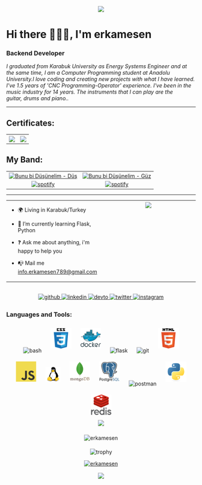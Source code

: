<p align="center"> <img src="https://user-images.githubusercontent.com/120065120/212209674-07b3685e-1127-4f42-9871-3a423d343fa2.svg" /> </p>
<h1 align="left">Hi there 🤘🤘🤘, I'm erkamesen</h1>
<h3 align="left">Backend Developer</h3>
 
<i> I graduated from Karabuk University as Energy Systems Engineer and at the same time, I am a Computer Programming student at Anadolu University.I love coding and creating new projects with what I have learned. I've 1.5 years of 'CNC Programming-Operator' experience. I've been in the music industry for 14 years. The instruments that I can play are the guitar, drums and piano.. </i>

***
## Certificates:

<table><tr><td valign="top" width="50%">
 
 <div align="center">
 <img src="https://udemy-certificate.s3.amazonaws.com/image/UC-761c2a68-cbcf-4ac7-a218-d79420388603.jpg?v=1674165862000" align="center"  style="width: 100%">
 </div>  

</td><td valign="top" width="50%">

<div align="center">
<img src="https://api2.sololearn.com/v2/certificates/CT-UMC8QNFR/image/jpg"  align="center"  style="width: 100%">
</div>  
</td></tr></table>  



## My Band:

<table><tr><td valign="top" width="50%">
 
 <div align="center">
 <a href="https://www.youtube.com/watch?v=mZwBZ9KRux4"><img src="https://img.youtube.com/vi/mZwBZ9KRux4/0.jpg" alt="Bunu bi Düşünelim - Düş" align="center" style="width: 100%"></a>
 </div>  

</td><td valign="top" width="50%">

<div align="center">
<a href="https://www.youtube.com/watch?v=eoH-NtIBsf8"><img src="https://img.youtube.com/vi/eoH-NtIBsf8/0.jpg" alt="Bunu bi Düşünelim - Güz" align="center" style="width: 100%"></a>
</div>  
</td></tr>
<tr><td align="center" width="50%">
<div align="center">
<a align="center" href="https://open.spotify.com/artist/4geQL0wYQCVpYmpHRfogSt" title="Spotify"><img src="https://www.freepnglogos.com/uploads/spotify-logo-png/spotify-brands-logo-34.png" width="100" alt="spotify" /></a>
</div>
 </td>
 <td align="center" width="50%">
<div align="center">
<a align="center" href="https://music.apple.com/tr/artist/bunu-bi-d%C3%BC%C5%9F%C3%BCnelim/1518252537" title="Spotify"><img src="https://user-images.githubusercontent.com/120065120/225154732-7ab25857-40ad-4d9b-8074-59c8a6fe3ffc.png" width="100" alt="spotify" /></a>
</div>
 </td></tr></table>  







***



<table><tr><td valign="top" width="50%">
 

- 🌍 Living in Karabuk/Turkey  
  

- 🌱 I’m currently learning Flask, Python
  

- ❓ Ask me about anything, i'm happy to help you  
  

- 📭 Mail me [info.erkamesen789@gmail.com](mailto:info.erkamesen789@gmail.com)  
  


</td><td valign="top" width="50%">

<div align="center">
<img src="https://rishavanand.github.io/static/images/greetings.gif" align="center" style="width: 100%" />
</div>  


</td></tr></table>  



</br>

<div align="center">
<a href="https://github.com/erkamesen" target="_blank">
<img src=https://img.shields.io/badge/github-%2324292e.svg?&style=for-the-badge&logo=github&logoColor=white alt=github style="margin-bottom: 5px;" />
</a>
<a href="https://linkedin.com/in/erkamesen" target="_blank">
<img src=https://img.shields.io/badge/linkedin-%231E77B5.svg?&style=for-the-badge&logo=linkedin&logoColor=white alt=linkedin style="margin-bottom: 5px;" />
</a>
<a href="https://dev.to/erkamesen" target="_blank">
<img src=https://img.shields.io/badge/dev.to-%2308090A.svg?&style=for-the-badge&logo=dev.to&logoColor=white alt=devto style="margin-bottom: 5px;" />
</a>
 <a href="https://twitter.com/erkam_esen" target="_blank">
<img src=https://img.shields.io/badge/twitter-%2300acee.svg?&style=for-the-badge&logo=twitter&logoColor=white alt=twitter style="margin-bottom: 5px;" />
</a>
<a href="https://instagram.com/erkamesenn" target="_blank">
<img src=https://img.shields.io/badge/-instagram-red?&style=for-the-badge&logo=instagram&logoColor=white alt=instagram style="margin-bottom: 5px;" />
</a>  


<div align='center'>
<h3 align="left">Languages and Tools:</h3>
<img style="margin: 10px" src="https://www.vectorlogo.zone/logos/gnu_bash/gnu_bash-icon.svg" alt="bash" width="55" height="55"/> 
<img style="margin: 10px" src="https://raw.githubusercontent.com/devicons/devicon/master/icons/css3/css3-original-wordmark.svg" alt="css3" width="55" height="55"/>
<img style="margin: 10px" src="https://raw.githubusercontent.com/devicons/devicon/master/icons/docker/docker-original-wordmark.svg" alt="docker" width="55" height="55"/> 
<img style="margin: 10px" src="https://www.vectorlogo.zone/logos/pocoo_flask/pocoo_flask-icon.svg" alt="flask" width="55" height="55"/>
<img style="margin: 10px" src="https://www.vectorlogo.zone/logos/git-scm/git-scm-icon.svg" alt="git" width="55" height="55"/>
<img style="margin: 10px" src="https://raw.githubusercontent.com/devicons/devicon/master/icons/html5/html5-original-wordmark.svg" alt="html5" width="55" height="55"/>
<img style="margin: 10px" src="https://raw.githubusercontent.com/devicons/devicon/master/icons/javascript/javascript-original.svg" alt="javascript" width="55" height="55"/>
<img style="margin: 10px" src="https://raw.githubusercontent.com/devicons/devicon/master/icons/linux/linux-original.svg" alt="linux" width="40" height="40"/>
<img style="margin: 10px" src="https://raw.githubusercontent.com/devicons/devicon/master/icons/mongodb/mongodb-original-wordmark.svg" alt="mongodb" width="55" height="55"/>
<img style="margin: 10px" src="https://raw.githubusercontent.com/devicons/devicon/master/icons/postgresql/postgresql-original-wordmark.svg" alt="postgresql" width="55" height="55"/>
<img style="margin: 10px" src="https://www.vectorlogo.zone/logos/getpostman/getpostman-icon.svg" alt="postman" width="55" height="55"/>
<img style="margin: 10px" src="https://raw.githubusercontent.com/devicons/devicon/master/icons/python/python-original.svg" alt="python" width="55" height="55"/>
<img style="margin: 10px" src="https://raw.githubusercontent.com/devicons/devicon/master/icons/redis/redis-original-wordmark.svg" alt="redis" width="55" height="55"/>
</div>

<img src="https://github-readme-stats.vercel.app/api/top-langs/?username=erkamesen&theme=blue-green">
<p align="center" style='margin:20px'> <img src="https://komarev.com/ghpvc/?username=erkamesen&label=Profile%20views&color=0e75b6&style=flat" alt="erkamesen" width='200'/> </p>

<p align="center"> <img width='100' src="https://user-images.githubusercontent.com/120065120/212206843-cf86b9c1-9557-4f3e-a49b-f54ba1703e05.png" alt="trophy" /> </p>

<p align="center"> <a href="https://github.com/ryo-ma/github-profile-trophy"><img src="https://github-profile-trophy.vercel.app/?username=erkamesen&theme=onedark" alt="erkamesen" /></a> </p>

<p><img align="center" src="https://github-readme-streak-stats.herokuapp.com/?user=erkamesen&" /></p>

